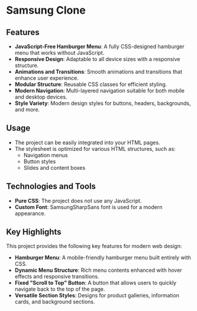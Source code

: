 # Samsung Clone

## Features
- **JavaScript-Free Hamburger Menu**: A fully CSS-designed hamburger menu that works without JavaScript.
- **Responsive Design**: Adaptable to all device sizes with a responsive structure.
- **Animations and Transitions**: Smooth animations and transitions that enhance user experience.
- **Modular Structure**: Reusable CSS classes for efficient styling.
- **Modern Navigation**: Multi-layered navigation suitable for both mobile and desktop devices.
- **Style Variety**: Modern design styles for buttons, headers, backgrounds, and more.

## Usage
- The project can be easily integrated into your HTML pages.
- The stylesheet is optimized for various HTML structures, such as:
  - Navigation menus
  - Button styles
  - Slides and content boxes

## Technologies and Tools
- **Pure CSS**: The project does not use any JavaScript.
- **Custom Font**: SamsungSharpSans font is used for a modern appearance.

## Key Highlights
This project provides the following key features for modern web design:

- **Hamburger Menu**: A mobile-friendly hamburger menu built entirely with CSS.
- **Dynamic Menu Structure**: Rich menu contents enhanced with hover effects and responsive transitions.
- **Fixed "Scroll to Top" Button**: A button that allows users to quickly navigate back to the top of the page.
- **Versatile Section Styles**: Designs for product galleries, information cards, and background sections.
